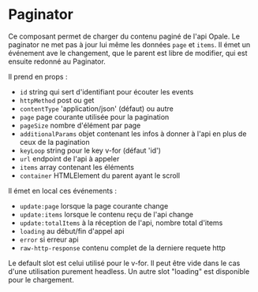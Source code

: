 # Paginator

Ce composant permet de charger du contenu paginé de l'api Opale.
Le paginator ne met pas à jour lui même les données `page` et `items`.
Il émet un événement ave le changement, que le parent est libre de modifier, qui est ensuite redonné au Paginator.

Il prend en props :
- `id` string qui sert d'identifiant pour écouter les events
- `httpMethod` post ou get
- `contentType` 'application/json' (défaut) ou autre
- `page` page courante utilisée pour la pagination
- `pageSize` nombre d'élément par page
- `additionalParams` objet contenant les infos à donner à l'api en plus de ceux de la pagination
- `keyLoop` string pour le key v-for (défaut 'id')
- `url` endpoint de l'api à appeler
- `items` array contenant les éléments
- `container` HTMLElement du parent ayant le scroll

Il émet en local ces événements :
- `update:page` lorsque la page courante change 
- `update:items` lorsque le contenu reçu de l'api change
- `update:totalItems` à la réception de l'api, nombre total d'items
- `loading` au début/fin d'appel api
- `error` si erreur api
- `raw-http-response` contenu complet de la derniere requete http

Le default slot est celui utilisé pour le v-for. Il peut être vide dans le cas d'une utilisation purement headless.
Un autre slot "loading" est disponible pour le chargement.